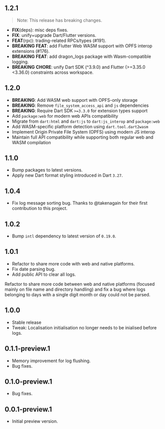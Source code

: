 ## 1.2.1

> Note: This release has breaking changes.

 - **FIX**(deps): misc deps fixes.
 - **FIX**: unify+upgrade Dart/Flutter versions.
 - **FEAT**(rpc): trading-related RPCs/types (#191).
 - **BREAKING** **FEAT**: add Flutter Web WASM support with OPFS interop extensions (#176).
 - **BREAKING** **FEAT**: add dragon_logs package with Wasm-compatible logging.
 - **BREAKING** **CHORE**: unify Dart SDK (^3.9.0) and Flutter (>=3.35.0 <3.36.0) constraints across workspace.

## 1.2.0

- **BREAKING**: Add WASM web support with OPFS-only storage
- **BREAKING**: Remove `file_system_access_api` and `js` dependencies
- **BREAKING**: Require Dart SDK `>=3.3.0` for extension types support
- Add `package:web` for modern web APIs compatibility
- Migrate from `dart:html` and `dart:js` to `dart:js_interop` and `package:web`
- Add WASM-specific platform detection using `dart.tool.dart2wasm`
- Implement Origin Private File System (OPFS) using modern JS interop
- Maintain full API compatibility while supporting both regular web and WASM compilation

## 1.1.0

- Bump packages to latest versions.
- Apply new Dart format styling introduced in Dart `3.27`.

## 1.0.4

- Fix log message sorting bug. Thanks to @takenagain for their first contribution to this project.

## 1.0.2

- Bump `intl` dependency to latest version of `0.19.0`.

## 1.0.1

- Refactor to share more code with web and native platforms.
- Fix date parsing bug.
- Add public API to clear all logs.

Refactor to share more code between web and native platforms (focused mainly on file name and directory handling) and fix a bug where logs belonging to days with a single digit month or day could not be parsed.

## 1.0.0

- Stable release
- Tweak: Localisation initialisation no longer needs to be inialised before logs.

## 0.1.1-preview.1

- Memory improvement for log flushing.
- Bug fixes.

## 0.1.0-preview.1

- Bug fixes.

## 0.0.1-preview.1

- Initial preview version.
